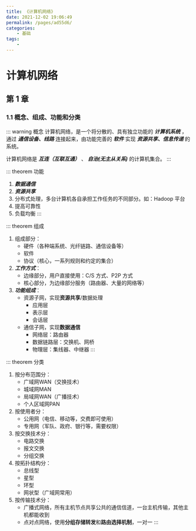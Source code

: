 ```yaml
---
title: 《计算机网络》
date: 2021-12-02 19:06:49
permalink: /pages/ad55d6/
categories:
    - 基础
tags:
    -
---
```


# 计算机网络

## 第 1 章

### 1.1 概念、组成、功能和分类

::: warning 概念
计算机网络，是一个将分散的、具有独立功能的 **_计算机系统_** ，通过 **_通信设备、线路_** 连接起来，由功能完善的 **_软件_** 实现 **_资源共享、信息传递_** 的系统。

计算机网络是 **_互连（互联互通）_** 、 **_自治(无主从关系)_** 的计算机集合。
:::

::: theorem 功能
1. **_数据通信_**
2. **_资源共享_**
3. 分布式处理，多台计算机各自承担工作任务的不同部分。如：Hadoop 平台
4. 提高可靠性
5. 负载均衡
:::

::: theorem 组成
1. 组成部分：
    - 硬件（各种端系统、光纤链路、通信设备等）
    - 软件
    - 协议（核心，一系列规则和约定的集合）
2. **_工作方式_**：
    - 边缘部分，用户直接使用：C/S 方式、P2P 方式
    - 核心部分，为边缘部分服务（路由器、大量的网络等）
3. **_功能组成_**：
    - 资源子网，实现**资源共享**/数据处理
        - 应用层
        - 表示层
        - 会话层
    - 通信子网，实现**数据通信**
        - 网络层：路由器
        - 数据链路层：交换机、网桥
        - 物理层：集线器、中继器
:::

::: theorem 分类
1. 按分布范围分：
    - 广域网WAN（交换技术）
    - 城域网MAN
    - 局域网WAN（广播技术）
    - 个人区域网PAN
2. 按使用者分：
    - 公用网（电信、移动等，交费即可使用）
    - 专用网（军队、政府、银行等，需要权限）
3. 按交换技术分：
    - 电路交换
    - 报文交换
    - 分组交换
4. 按拓扑结构分：
    - 总线型
    - 星型
    - 环型
    - 网状型（广域网常用）
5. 按传输技术分：
    - 广播式网络，所有主机节点共享公共的通信信道，一台主机传输，其他主机都能收到
    - 点对点网络，使用**分组存储转发**和**路由选择机制**，一对一
:::
